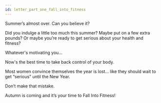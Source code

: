 ```yaml
---
id: letter_part_one_fall_into_fitness
---
```


Summer’s almost over. Can you believe it?

Did you indulge a little too much this summer? Maybe put on a few extra pounds? Or maybe you’re ready to get serious about your health and fitness?

Whatever's motivating you...

Now's the best time to take back control of your body.

Most women convince themselves the year is lost... like they should wait to get “serious” until the New Year.

Don’t make that mistake.

Autumn is coming and it’s your time to Fall Into Fitness!
